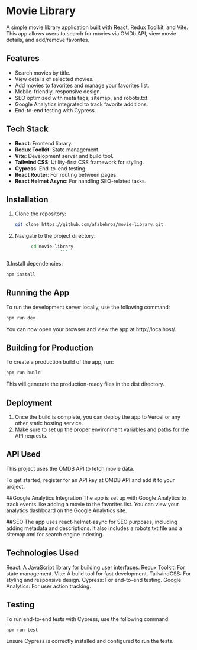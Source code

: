 
# Movie Library

A simple movie library application built with React, Redux Toolkit, and Vite. This app allows users to search for movies via OMDb API, view movie details, and add/remove favorites.

## Features
- Search movies by title.
- View details of selected movies.
- Add movies to favorites and manage your favorites list.
- Mobile-friendly, responsive design.
- SEO optimized with meta tags, sitemap, and robots.txt.
- Google Analytics integrated to track favorite additions.
- End-to-end testing with Cypress.

## Tech Stack
- **React**: Frontend library.
- **Redux Toolkit**: State management.
- **Vite**: Development server and build tool.
- **Tailwind CSS**: Utility-first CSS framework for styling.
- **Cypress**: End-to-end testing.
- **React Router**: For routing between pages.
- **React Helmet Async**: For handling SEO-related tasks.

## Installation

1. Clone the repository:
   ```bash
   git clone https://github.com/afzbehroz/movie-library.git
   ```
2. Navigate to the project directory:
   ```bash
         cd movie-library
                    ```
3.Install dependencies:
```bash
npm install
```
## Running the App
To run the development server locally, use the following command:
```bash
npm run dev
```
You can now open your browser and view the app at http://localhost/.
## Building for Production
To create a production build of the app, run:
```bash
npm run build
```
This will generate the production-ready files in the dist directory.

## Deployment
1. Once the build is complete, you can deploy the app to Vercel or any other static hosting service.
2. Make sure to set up the proper environment variables and paths for the API requests.

## API Used
This project uses the OMDB API to fetch movie data.

To get started, register for an API key at OMDB API and add it to your project.


##Google Analytics Integration
The app is set up with Google Analytics to track events like adding a movie to the favorites list. You can view your analytics dashboard on the Google Analytics site.

##SEO
The app uses react-helmet-async for SEO purposes, including adding metadata and descriptions. It also includes a robots.txt file and a sitemap.xml for search engine indexing.

## Technologies Used
React: A JavaScript library for building user interfaces.
Redux Toolkit: For state management.
Vite: A build tool for fast development.
TailwindCSS: For styling and responsive design.
Cypress: For end-to-end testing.
Google Analytics: For user action tracking.

## Testing
To run end-to-end tests with Cypress, use the following command:
```bash
npm run test
```
Ensure Cypress is correctly installed and configured to run the tests.
